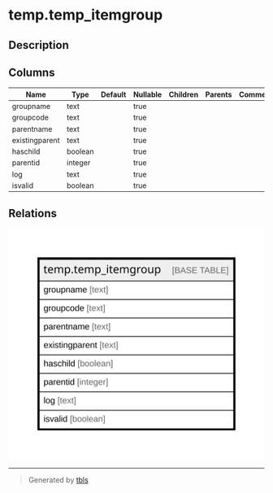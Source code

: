# temp.temp_itemgroup

## Description

## Columns

| Name | Type | Default | Nullable | Children | Parents | Comment |
| ---- | ---- | ------- | -------- | -------- | ------- | ------- |
| groupname | text |  | true |  |  |  |
| groupcode | text |  | true |  |  |  |
| parentname | text |  | true |  |  |  |
| existingparent | text |  | true |  |  |  |
| haschild | boolean |  | true |  |  |  |
| parentid | integer |  | true |  |  |  |
| log | text |  | true |  |  |  |
| isvalid | boolean |  | true |  |  |  |

## Relations

![er](temp.temp_itemgroup.svg)

---

> Generated by [tbls](https://github.com/k1LoW/tbls)
